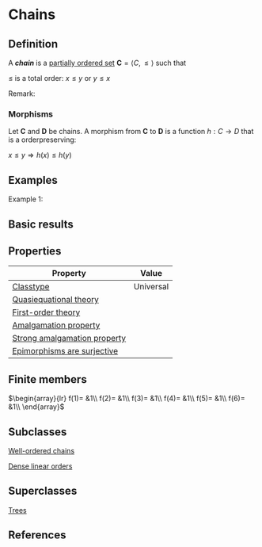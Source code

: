 # Chains

## Definition
A ***chain*** is a [partially ordered set](partially_ordered_sets.md) $\mathbf{C}=\langle C,\le\rangle$ such that


$\le$ is a total order:  $x\le y \text{ or } y\le x$


Remark: 

### Morphisms
Let $\mathbf{C}$ and $\mathbf{D}$ be chains. A morphism from $\mathbf{C}$ to $\mathbf{D}$ is a function $h:C\rightarrow D$ that is a orderpreserving: 

$x\le y\Longrightarrow h(x)\le h(y)$

## Examples
Example 1: 

## Basic results


## Properties


|Property|Value|
|---|---|
|[Classtype](classtype.md)  |Universal |
|[Quasiequational theory](quasiequational_theory.md)  | |
|[First-order theory](first-order_theory.md)  | |
|[Amalgamation property](amalgamation_property.md)  | |
|[Strong amalgamation property](strong_amalgamation_property.md)  | |
|[Epimorphisms are surjective](epimorphisms_are_surjective.md)  | |
## Finite members

$\begin{array}{lr}
f(1)= &1\\
f(2)= &1\\
f(3)= &1\\
f(4)= &1\\
f(5)= &1\\
f(6)= &1\\
\end{array}$

## Subclasses
[Well-ordered chains](well-ordered_chains.md) 

[Dense linear orders](dense_linear_orders.md) 

## Superclasses
[Trees](trees.md) 


## References









